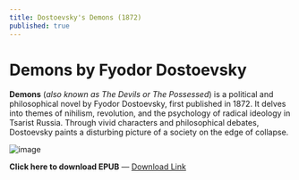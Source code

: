 ```yaml
---
title: Dostoevsky's Demons (1872)
published: true
---
```


# [](#header-1)Demons by Fyodor Dostoevsky

**Demons** (*also known as The Devils or The Possessed*) is a political and philosophical novel by Fyodor Dostoevsky, first published in 1872. It delves into themes of nihilism, revolution, and the psychology of radical ideology in Tsarist Russia. Through vivid characters and philosophical debates, Dostoevsky paints a disturbing picture of a society on the edge of collapse.

![image](https://upload.wikimedia.org/wikipedia/commons/thumb/2/2d/Dostoevsky_-_The_Possessed_-_1st_edition%2C_1872.jpg/440px-Dostoevsky_-_The_Possessed_-_1st_edition%2C_1872.jpg)

**Click here to download EPUB** — [Download Link](https://your-github-username.github.io/your-repo-name/assets/books/demonsd.epub)
